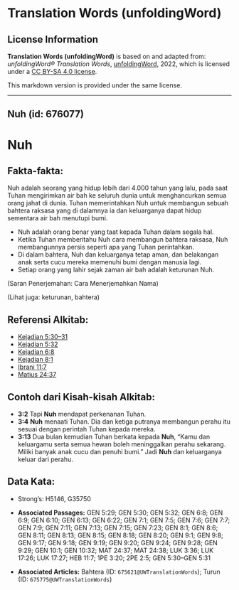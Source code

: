 # Translation Words (unfoldingWord)

## License Information

**Translation Words (unfoldingWord)** is based on and adapted from: _unfoldingWord® Translation Words_, [unfoldingWord](https://unfoldingword.org/utw), 2022, which is licensed under a [CC BY-SA 4.0 license](https://creativecommons.org/licenses/by-sa/4.0/legalcode.en).

This markdown version is provided under the same license.



--------------------------------

## Nuh (id: 676077)

Nuh
===

Fakta\-fakta:
-------------

Nuh adalah seorang yang hidup lebih dari 4\.000 tahun yang lalu, pada saat Tuhan mengirimkan air bah ke seluruh dunia untuk menghancurkan semua orang jahat di dunia. Tuhan memerintahkan Nuh untuk membangun sebuah bahtera raksasa yang di dalamnya ia dan keluarganya dapat hidup sementara air bah menutupi bumi.

* Nuh adalah orang benar yang taat kepada Tuhan dalam segala hal.
* Ketika Tuhan memberitahu Nuh cara membangun bahtera raksasa, Nuh membangunnya persis seperti apa yang Tuhan perintahkan.
* Di dalam bahtera, Nuh dan keluarganya tetap aman, dan belakangan anak serta cucu mereka memenuhi bumi dengan manusia lagi.
* Setiap orang yang lahir sejak zaman air bah adalah keturunan Nuh.

(Saran Penerjemahan: Cara Menerjemahkan Nama)

(Lihat juga: keturunan, bahtera)

Referensi Alkitab:
------------------

* [Kejadian 5:30–31](https://ref.ly/Gen5:30-Gen5:31)
* [Kejadian 5:32](https://ref.ly/Gen5:32)
* [Kejadian 6:8](https://ref.ly/Gen6:8)
* [Kejadian 8:1](https://ref.ly/Gen8:1)
* [Ibrani 11:7](https://ref.ly/Heb11:7)
* [Matius 24:37](https://ref.ly/Matt24:37)

Contoh dari Kisah\-kisah Alkitab:
---------------------------------

* **3:2** Tapi **Nuh** mendapat perkenanan Tuhan.
* **3:4** **Nuh** menaati Tuhan. Dia dan ketiga putranya membangun perahu itu sesuai dengan perintah Tuhan kepada mereka.
* **3:13** Dua bulan kemudian Tuhan berkata kepada **Nuh**, “Kamu dan keluargamu serta semua hewan boleh meninggalkan perahu sekarang. Miliki banyak anak cucu dan penuhi bumi.” Jadi **Nuh** dan keluarganya keluar dari perahu.

Data Kata:
----------

* Strong’s: H5146, G35750

* **Associated Passages:** GEN 5:29; GEN 5:30; GEN 5:32; GEN 6:8; GEN 6:9; GEN 6:10; GEN 6:13; GEN 6:22; GEN 7:1; GEN 7:5; GEN 7:6; GEN 7:7; GEN 7:9; GEN 7:11; GEN 7:13; GEN 7:15; GEN 7:23; GEN 8:1; GEN 8:6; GEN 8:11; GEN 8:13; GEN 8:15; GEN 8:18; GEN 8:20; GEN 9:1; GEN 9:8; GEN 9:17; GEN 9:18; GEN 9:19; GEN 9:20; GEN 9:24; GEN 9:28; GEN 9:29; GEN 10:1; GEN 10:32; MAT 24:37; MAT 24:38; LUK 3:36; LUK 17:26; LUK 17:27; HEB 11:7; 1PE 3:20; 2PE 2:5; GEN 5:30–GEN 5:31
* **Associated Articles:** Bahtera (ID: `675621@UWTranslationWords`); Turun (ID: `675775@UWTranslationWords`)

